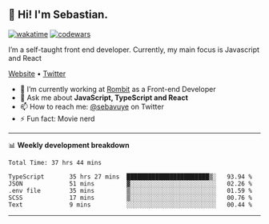 ## 👋 Hi! I'm Sebastian.

[![wakatime](https://wakatime.com/badge/user/df0036c6-328a-4a39-be9b-e49417ed22a1.svg)](https://wakatime.com/@df0036c6-328a-4a39-be9b-e49417ed22a1)
[![codewars](https://www.codewars.com/users/sebavuye/badges/small)](https://www.codewars.com/users/sebavuye)

I’m a self-taught front end developer. Currently, my main focus is Javascript and React

[Website](https://sebastianvuye.be) • [Twitter](https://twitter.com/sebavuye)

- 🔭 I’m currently working at [Rombit](https://rombit.com/) as a Front-end Developer
- 💬 Ask me about **JavaScript, TypeScript and React**
- 📫 How to reach me: [@sebavuye](https://twitter.com/sebavuye) on Twitter
- ⚡ Fun fact: Movie nerd

-------

📊 **Weekly development breakdown**

<!--START_SECTION:waka-->

```text
Total Time: 37 hrs 44 mins

TypeScript       35 hrs 27 mins  ███████████████████████▒░   93.94 %
JSON             51 mins         ▓░░░░░░░░░░░░░░░░░░░░░░░░   02.26 %
.env file        35 mins         ▒░░░░░░░░░░░░░░░░░░░░░░░░   01.59 %
SCSS             17 mins         ▒░░░░░░░░░░░░░░░░░░░░░░░░   00.76 %
Text             9 mins          ░░░░░░░░░░░░░░░░░░░░░░░░░   00.44 %
```

<!--END_SECTION:waka-->
-------
